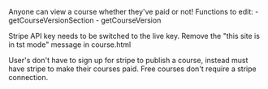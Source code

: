 Anyone can view a course whether they've paid or not!
Functions to edit:
	- getCourseVersionSection
	- getCourseVersion

Stripe API key needs to be switched to the live key.
Remove the "this site is in tst mode" message in course.html

User's don't have to sign up for stripe to publish a course, instead must have stripe to make their courses paid. Free courses don't require a stripe connection.